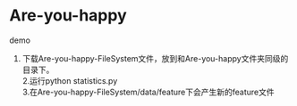 # Are-you-happy
demo
1. 下载Are-you-happy-FileSystem文件，放到和Are-you-happy文件夹同级的目录下。  
2.运行python statistics.py    
3.在Are-you-happy-FileSystem/data/feature下会产生新的feature文件  
